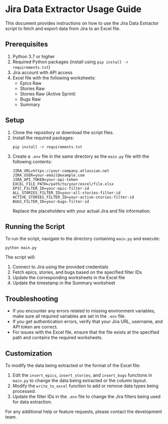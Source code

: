 # Jira Data Extractor Usage Guide

This document provides instructions on how to use the Jira Data Extractor script to fetch and export data from Jira to an Excel file.

## Prerequisites

1. Python 3.7 or higher
2. Required Python packages (install using `pip install -r requirements.txt`)
3. Jira account with API access
4. Excel file with the following worksheets:
   - Epics Raw
   - Stories Raw
   - Stories Raw (Active Sprint)
   - Bugs Raw
   - Summary

## Setup

1. Clone the repository or download the script files.
2. Install the required packages:
   ```
   pip install -r requirements.txt
   ```
3. Create a `.env` file in the same directory as the `main.py` file with the following contents:
   ```
   JIRA_URL=https://your-company.atlassian.net
   JIRA_USER=your-email@example.com
   JIRA_API_TOKEN=your-api-token
   EXCEL_FILE_PATH=/path/to/your/excel/file.xlsx
   EPIC_FILTER_ID=your-epic-filter-id
   ALL_STORIES_FILTER_ID=your-all-stories-filter-id
   ACTIVE_STORIES_FILTER_ID=your-active-stories-filter-id
   BUGS_FILTER_ID=your-bugs-filter-id
   ```
   Replace the placeholders with your actual Jira and file information.

## Running the Script

To run the script, navigate to the directory containing `main.py` and execute:

```
python main.py
```

The script will:
1. Connect to Jira using the provided credentials
2. Fetch epics, stories, and bugs based on the specified filter IDs
3. Update the corresponding worksheets in the Excel file
4. Update the timestamp in the Summary worksheet

## Troubleshooting

- If you encounter any errors related to missing environment variables, make sure all required variables are set in the `.env` file.
- If you get authentication errors, verify that your Jira URL, username, and API token are correct.
- For issues with the Excel file, ensure that the file exists at the specified path and contains the required worksheets.

## Customization

To modify the data being extracted or the format of the Excel file:

1. Edit the `insert_epics`, `insert_stories`, and `insert_bugs` functions in `main.py` to change the data being extracted or the column layout.
2. Modify the `write_to_excel` function to add or remove data types being processed.
3. Update the filter IDs in the `.env` file to change the Jira filters being used for data extraction.

For any additional help or feature requests, please contact the development team.